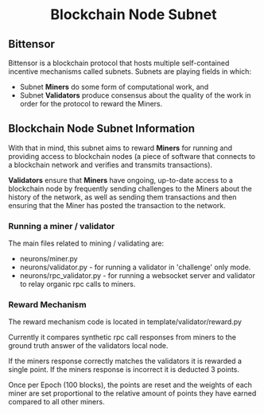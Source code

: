 <div align="center">

# **Blockchain Node Subnet**

<div align="left">

## Bittensor

Bittensor is a blockchain protocol that hosts multiple self-contained incentive mechanisms called subnets. Subnets are playing fields in which:

- Subnet **Miners** do some form of computational work, and
- Subnet **Validators** produce consensus about the quality of the work in order for the protocol to reward the Miners.

## Blockchain Node Subnet Information

With that in mind, this subnet aims to reward **Miners** for running and providing access to blockchain nodes (a piece of software that connects to a blockchain network and verifies and transmits transactions).

**Validators** ensure that **Miners** have ongoing, up-to-date access to a blockchain node by frequently sending challenges to the Miners about the history of the network, as well as sending them transactions and then ensuring that the Miner has posted the transaction to the network.


### Running a miner / validator

The main files related to mining / validating are:

- neurons/miner.py
- neurons/validator.py - for running a validator in 'challenge' only mode.
- neurons/rpc_validator.py - for running a websocket server and validator to relay organic rpc calls to miners.

### Reward Mechanism

The reward mechanism code is located in template/validator/reward.py

Currently it compares synthetic rpc call responses from miners to the ground truth answer of the validators local node. 

If the miners response correctly matches the validators it is rewarded a single point. If the miners response is incorrect it is deducted 3 points. 

Once per Epoch (100 blocks), the points are reset and the weights of each miner are set proportional to the relative amount of points they have earned compared to all other miners.